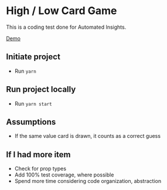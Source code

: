 # High / Low Card Game
This is a coding test done for Automated Insights.

[Demo](https://cardgame.allureprojects.com/)

## Initiate project
- Run `yarn`

## Run project locally
- Run `yarn start`

## Assumptions
- If the same value card is drawn, it counts as a correct guess

## If I had more item
- Check for prop types
- Add 100% test coverage, where possible
- Spend more time considering code organization, abstraction
